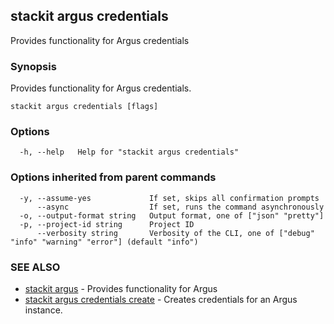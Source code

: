 ## stackit argus credentials

Provides functionality for Argus credentials

### Synopsis

Provides functionality for Argus credentials.

```
stackit argus credentials [flags]
```

### Options

```
  -h, --help   Help for "stackit argus credentials"
```

### Options inherited from parent commands

```
  -y, --assume-yes             If set, skips all confirmation prompts
      --async                  If set, runs the command asynchronously
  -o, --output-format string   Output format, one of ["json" "pretty"]
  -p, --project-id string      Project ID
      --verbosity string       Verbosity of the CLI, one of ["debug" "info" "warning" "error"] (default "info")
```

### SEE ALSO

* [stackit argus](./stackit_argus.md)	 - Provides functionality for Argus
* [stackit argus credentials create](./stackit_argus_credentials_create.md)	 - Creates credentials for an Argus instance.


